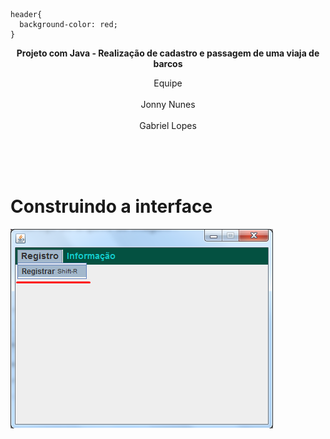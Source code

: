<html>
  
  <style>
    
  </style>
    header{
      background-color: red;
    }
  <header>
    
  <p><strong>Projeto com Java - Realização de cadastro e passagem de uma viaja de barcos</strong></p> 
  <p>Equipe<br></br>
   Jonny Nunes <br></br>
   Gabriel Lopes
  </p> <br></br>
  
  </header>
  <h1>Construindo a interface</h1>
  <img widht="200px" src="https://github.com/JonnyNunes/canoa123/blob/main/src/main/java/esbam/canoa123/img/TelaPrincipal.png" alt="TelaPrincipal" /> <br></br>
  
</html>
